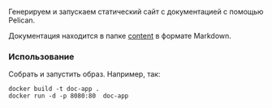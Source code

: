 Генерируем и запускаем статический сайт c документацией с помощью Pelican.

Документация находится в папке [content] в формате Markdown.

### Использование

Собрать и запустить образ. Например, так:
```
docker build -t doc-app .
docker run -d -p 8080:80  doc-app
```

[content]: https://github.com/mihailag/sf__docs/blob/master/content